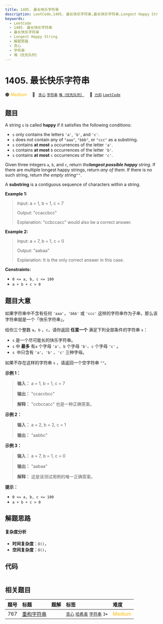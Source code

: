 ```yaml
---
title: 1405. 最长快乐字符串
description: LeetCode,1405. 最长快乐字符串,最长快乐字符串,Longest Happy String,解题思路,贪心,字符串,堆（优先队列）
keywords:
  - LeetCode
  - 1405. 最长快乐字符串
  - 最长快乐字符串
  - Longest Happy String
  - 解题思路
  - 贪心
  - 字符串
  - 堆（优先队列）
---
```


# 1405. 最长快乐字符串

🟠 <font color=#ffb800>Medium</font>&emsp; 🔖&ensp; [`贪心`](/tag/greedy.md) [`字符串`](/tag/string.md) [`堆（优先队列）`](/tag/heap-priority-queue.md)&emsp; 🔗&ensp;[`力扣`](https://leetcode.cn/problems/longest-happy-string) [`LeetCode`](https://leetcode.com/problems/longest-happy-string)

## 题目

A string `s` is called **happy** if it satisfies the following conditions:

  * `s` only contains the letters `'a'`, `'b'`, and `'c'`.
  * `s` does not contain any of `"aaa"`, `"bbb"`, or `"ccc"` as a substring.
  * `s` contains **at most** `a` occurrences of the letter `'a'`.
  * `s` contains **at most** `b` occurrences of the letter `'b'`.
  * `s` contains **at most** `c` occurrences of the letter `'c'`.

Given three integers `a`, `b`, and `c`, return _the**longest possible happy**
string_. If there are multiple longest happy strings, return _any of them_. If
there is no such string, return _the empty string_`""`.

A **substring** is a contiguous sequence of characters within a string.



**Example 1:**

> Input: a = 1, b = 1, c = 7
> 
> Output: "ccaccbcc"
> 
> Explanation: "ccbccacc" would also be a correct answer.

**Example 2:**

> Input: a = 7, b = 1, c = 0
> 
> Output: "aabaa"
> 
> Explanation: It is the only correct answer in this case.

**Constraints:**

  * `0 <= a, b, c <= 100`
  * `a + b + c > 0`


## 题目大意

如果字符串中不含有任何 `'aaa'`，`'bbb'` 或 `'ccc'` 这样的字符串作为子串，那么该字符串就是一个「快乐字符串」。

给你三个整数 `a`，`b` ，`c`，请你返回 **任意一个** 满足下列全部条件的字符串 `s`：

  * `s` 是一个尽可能长的快乐字符串。
  * `s` 中 **最多** 有`a` 个字母 `'a'`、`b` 个字母 `'b'`、`c` 个字母 `'c'` 。
  * `s `中只含有 `'a'`、`'b'` 、`'c'` 三种字母。

如果不存在这样的字符串 `s` ，请返回一个空字符串 `""`。



**示例 1：**

> 
> 
> 
> 
> 
> **输入：** a = 1, b = 1, c = 7
> 
> **输出：** "ccaccbcc"
> 
> **解释：** "ccbccacc" 也是一种正确答案。
> 
> 

**示例 2：**

> 
> 
> 
> 
> 
> **输入：** a = 2, b = 2, c = 1
> 
> **输出：** "aabbc"
> 
> 

**示例 3：**

> 
> 
> 
> 
> 
> **输入：** a = 7, b = 1, c = 0
> 
> **输出：** "aabaa"
> 
> **解释：** 这是该测试用例的唯一正确答案。



**提示：**

  * `0 <= a, b, c <= 100`
  * `a + b + c > 0`


## 解题思路

#### 复杂度分析

- **时间复杂度**：`O()`，
- **空间复杂度**：`O()`，

## 代码

```javascript

```

## 相关题目

<!-- prettier-ignore -->
| 题号 | 标题 | 题解 | 标签 | 难度 |
| :------: | :------ | :------: | :------ | :------ |
| 767 | [重构字符串](https://leetcode.com/problems/reorganize-string) |  |  [`贪心`](/tag/greedy.md) [`哈希表`](/tag/hash-table.md) [`字符串`](/tag/string.md) `3+` | <font color=#ffb800>Medium</font> |